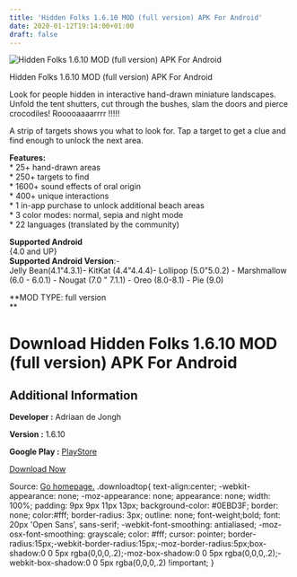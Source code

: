 ```yaml
---
title: 'Hidden Folks 1.6.10 MOD (full version) APK For Android'
date: 2020-01-12T19:14:00+01:00
draft: false
---
```


![Hidden Folks 1.6.10 MOD (full version) APK For Android](https://i0.wp.com/apkhome.net/wp-content/uploads/2020/01/Hidden-Folks-1.6.10-MOD-full-version.png "Hidden Folks 1.6.10 MOD (full version) APK For Android")

  

Hidden Folks 1.6.10 MOD (full version) APK For Android

Look for people hidden in interactive hand-drawn miniature landscapes. Unfold the tent shutters, cut through the bushes, slam the doors and pierce crocodiles! Rooooaaaarrrr !!!!!

A strip of targets shows you what to look for. Tap a target to get a clue and find enough to unlock the next area.

**Features:**  
\* 25+ hand-drawn areas  
\* 250+ targets to find  
\* 1600+ sound effects of oral origin  
\* 400+ unique interactions  
\* 1 in-app purchase to unlock additional beach areas  
\* 3 color modes: normal, sepia and night mode  
\* 22 languages (translated by the community)

**Supported Android**  
{4.0 and UP}  
**Supported Android Version**:-  
Jelly Bean(4.1"4.3.1)- KitKat (4.4"4.4.4)- Lollipop (5.0"5.0.2) - Marshmallow (6.0 - 6.0.1) - Nougat (7.0 " 7.1.1) - Oreo (8.0-8.1) - Pie (9.0)

**MOD TYPE: full version  
**

Download Hidden Folks 1.6.10 MOD (full version) APK For Android
===============================================================

Additional Information
----------------------

**Developer :** Adriaan de Jongh

**Version :** 1.6.10

**Google Play :** [PlayStore](https://play.google.com/store/apps/details?id=com.adriaandejongh.hiddenfolks)

  

[Download Now](https://store4app.co/post/hidden-folks-1-6-10-mod-full-version-apk-for-android_1578852836)

  
Source: [Go homepage.](https://store4app.co/post/hidden-folks-1-6-10-mod-full-version-apk-for-android_1578852836) .downloadtop{ text-align:center; -webkit-appearance: none; -moz-appearance: none; appearance: none; width: 100%; padding: 9px 9px 11px 13px; background-color: #0EBD3F; border: none; color:#fff; border-radius: 3px; outline: none; font-weight;bold; font: 20px 'Open Sans', sans-serif; -webkit-font-smoothing: antialiased; -moz-osx-font-smoothing: grayscale; color: #fff; cursor: pointer; border-radius:15px;-webkit-border-radius:15px;-moz-border-radius:5px;box-shadow:0 0 5px rgba(0,0,0,.2);-moz-box-shadow:0 0 5px rgba(0,0,0,.2);-webkit-box-shadow:0 0 5px rgba(0,0,0,.2) !important; }